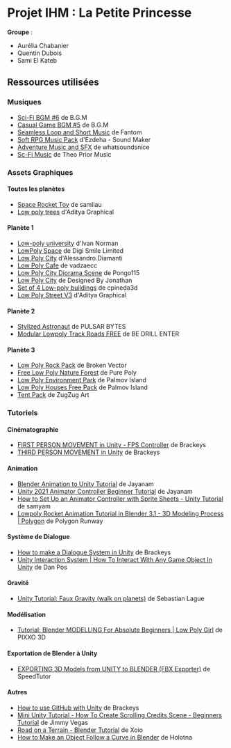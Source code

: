 # Projet IHM : La Petite Princesse

**Groupe** :
- Aurélia Chabanier
- Quentin Dubois
- Sami El Kateb

## Ressources utilisées

### Musiques
- [Sci-Fi BGM #6](https://assetstore.unity.com/packages/audio/music/sci-fi-bgm-6-245973) de B.G.M
- [Casual Game BGM #5](https://assetstore.unity.com/packages/audio/music/casual-game-bgm-5-135943) de B.G.M
- [Seamless Loop and Short Music](https://assetstore.unity.com/packages/audio/music/seamless-loop-and-short-music-107732) de Fantom
- [Soft RPG Music Pack](https://assetstore.unity.com/packages/audio/music/soft-rpg-music-pack-212935) d'Ezdeha - Sound Maker
- [Adventure Music and SFX](https://assetstore.unity.com/packages/audio/music/adventure-music-and-sfx-221545) de whatsoundsnice
- [Sc-Fi Music](https://assetstore.unity.com/packages/audio/music/sc-fi-music-214312) de Theo Prior Music

### Assets Graphiques

#### Toutes les planètes
- [Space Rocket Toy](https://sketchfab.com/3d-models/space-rocket-toy-bbaebe57f0cc4d179d6b86021effd987#download) de samliau
- [Low poly trees](https://sketchfab.com/3d-models/low-poly-trees-51cae4a194344e8bbfbd0a4cff205f76) d'Aditya Graphical

#### Planète 1
- [Low-poly university](https://sketchfab.com/3d-models/low-poly-university-a68d0b72205b49849ed1e6d6c3851749) d'Ivan Norman
- [LowPoly Space](https://assetstore.unity.com/packages/3d/vehicles/air/lowpoly-space-cars-149383) de Digi Smile Limited
- [Low Poly City](https://sketchfab.com/3d-models/low-poly-city-41697300a4c643d089784b8688b2ed2c) d'Alessandro.Diamanti
- [Low Poly Cafe](https://sketchfab.com/3d-models/low-poly-cafe-e1ca53cf4b654740aeaaacb2fa25982d) de vadzaecc
- [Low Poly City Diorama Scene](https://sketchfab.com/3d-models/low-poly-city-diorama-scene-1618d4c313874e83a6bd23dc042ee0e7) de Pongo115
- [Low Poly City](https://sketchfab.com/3d-models/low-poly-city-9d9da8a590394d51be6df1a2f2a6536e) de Designed By Jonathan
- [Set of 4 Low-poly buildings](https://sketchfab.com/3d-models/set-of-4-low-poly-buildings-491530e7cd1b4d5f83c1d58b538ae2ad) de cpineda3d
- [Low Poly Street V3](https://sketchfab.com/3d-models/low-poly-street-v3-6a2bf7baba794aaca2e55171b526d452) d'Aditya Graphical

#### Planète 2
- [Stylized Astronaut](https://assetstore.unity.com/packages/3d/characters/humanoids/sci-fi/stylized-astronaut-114298) de PULSAR BYTES
- [Modular Lowpoly Track Roads FREE](https://assetstore.unity.com/packages/3d/environments/roadways/modular-lowpoly-track-roads-free-205188) de BE DRILL ENTER

#### Planète 3
- [Low Poly Rock Pack](https://assetstore.unity.com/packages/3d/environments/low-poly-rock-pack-57874) de Broken Vector
- [Free Low Poly Nature Forest](https://assetstore.unity.com/packages/3d/environments/landscapes/free-low-poly-nature-forest-205742) de Pure Poly
- [Low Poly Environment Park](https://assetstore.unity.com/packages/3d/environments/low-poly-environment-park-242702) de Palmov Island
- [Low Poly Houses Free Pack](https://assetstore.unity.com/packages/3d/props/exterior/low-poly-houses-free-pack-243926) de Palmov Island
- [Tent Pack](https://assetstore.unity.com/packages/3d/environments/fantasy/tent-pack-19370) de ZugZug Art

### Tutoriels

#### Cinématographie
- [FIRST PERSON MOVEMENT in Unity - FPS Controller](https://www.youtube.com/watch?v=_QajrabyTJc&t=826s) de Brackeys
- [THIRD PERSON MOVEMENT in Unity](https://www.youtube.com/watch?v=4HpC--2iowE&t=1002s) de Brackeys

#### Animation
- [Blender Animation to Unity Tutorial](https://www.youtube.com/watch?v=uWexElqDcaA) de Jayanam
- [Unity 2021 Animator Controller Beginner Tutorial](https://www.youtube.com/watch?v=tveRasxUabo) de Jayanam
- [How to Set Up an Animator Controller with Sprite Sheets - Unity Tutorial](https://www.youtube.com/watch?v=1Ll1fy2EehU) de samyam
- [Lowpoly Rocket Animation Tutorial in Blender 3.1 - 3D Modeling Process | Polygon](https://www.youtube.com/watch?v=yWdl_jdO9hU) de Polygon Runway

#### Système de Dialogue
- [How to make a Dialogue System in Unity](https://www.youtube.com/watch?v=_nRzoTzeyxU) de Brackeys
- [Unity Interaction System | How To Interact With Any Game Object In Unity](https://www.youtube.com/watch?v=THmW4YolDok) de Dan Pos

#### Gravité
- [Unity Tutorial: Faux Gravity (walk on planets)](https://www.youtube.com/watch?v=gHeQ8Hr92P4) de Sebastian Lague

#### Modélisation
- [Tutorial: Blender MODELLING For Absolute Beginners | Low Poly Girl](https://www.youtube.com/watch?v=sbCW0Cs7aI8) de PIXXO 3D

#### Exportation de Blender à Unity
- [EXPORTING 3D Models from UNITY to BLENDER (FBX Exporter)](https://www.youtube.com/watch?v=-voE4FrU0Ms) de SpeedTutor

#### Autres
- [How to use GitHub with Unity](https://www.youtube.com/watch?v=qpXxcvS-g3g) de Brackeys
- [Mini Unity Tutorial - How To Create Scrolling Credits Scene - Beginners Tutorial](https://www.youtube.com/watch?v=cj6hwCjiVZE) de Jimmy Vegas
- [Road on a Terrain - Blender Tutorial](https://www.youtube.com/watch?v=eS-PharWyUk) de Xoio
- [How to Make an Object Follow a Curve in Blender](https://www.youtube.com/watch?v=IfgdeupBfP0) de Holotna